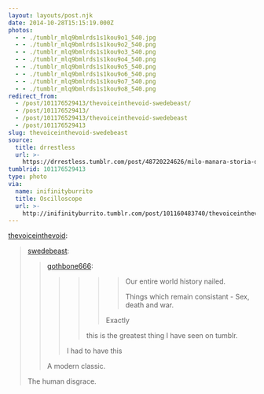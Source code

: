 ```yaml
---
layout: layouts/post.njk
date: 2014-10-28T15:15:19.000Z
photos:
  - - ./tumblr_mlq9bmlrds1s1kou9o1_540.jpg
  - - ./tumblr_mlq9bmlrds1s1kou9o2_540.png
  - - ./tumblr_mlq9bmlrds1s1kou9o3_540.png
  - - ./tumblr_mlq9bmlrds1s1kou9o4_540.png
  - - ./tumblr_mlq9bmlrds1s1kou9o5_540.png
  - - ./tumblr_mlq9bmlrds1s1kou9o6_540.png
  - - ./tumblr_mlq9bmlrds1s1kou9o7_540.png
  - - ./tumblr_mlq9bmlrds1s1kou9o8_540.png
redirect_from:
  - /post/101176529413/thevoiceinthevoid-swedebeast/
  - /post/101176529413/
  - /post/101176529413/thevoiceinthevoid-swedebeast
  - /post/101176529413
slug: thevoiceinthevoid-swedebeast
source:
  title: drrestless
  url: >-
    https://drrestless.tumblr.com/post/48720224626/milo-manara-storia-dellumanità
tumblrid: 101176529413
type: photo
via:
  name: inifinityburrito
  title: Oscilloscope
  url: >-
    http://inifinityburrito.tumblr.com/post/101160483740/thevoiceinthevoid-swedebeast
---
```

<p><a href="http://thevoiceinthevoid.tumblr.com/post/101152343733/swedebeast-gothbone666-our-entire-world" class="tumblr_blog">thevoiceinthevoid</a>:</p>

<blockquote><p><a class="tumblr_blog" href="http://swedebeast.tumblr.com/post/99676500355/gothbone666-our-entire-world-history">swedebeast</a>:</p>
<blockquote>
<p><a class="tumblr_blog" href="http://gothbone666.tumblr.com/post/68183526100/our-entire-world-history-nailed-things-which">gothbone666</a>:</p>
<blockquote>
<blockquote>
<blockquote>
<blockquote>
<p>Our entire world history nailed.</p>
<p>Things which remain consistant - Sex, death and war.</p>
</blockquote>
<p>Exactly</p>
</blockquote>
<p>this is the greatest thing I have seen on tumblr.</p>
</blockquote>
<p>I had to have this</p>
</blockquote>
<p>A modern classic.</p>
</blockquote>
<p>The human disgrace.</p></blockquote>
